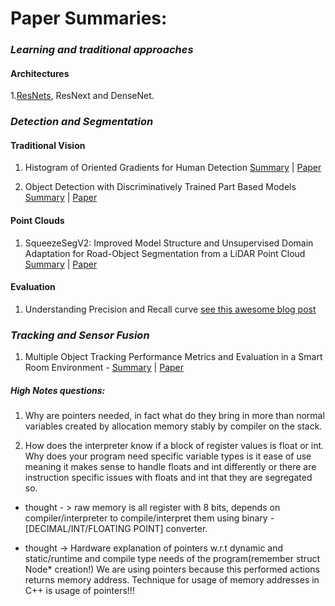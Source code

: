 # Paper Summaries:


### _Learning and traditional approaches_
#### __Architectures__

1.[ResNets](PaperSummaries/deeplearning/resnet.md), ResNext and DenseNet.

### _Detection and Segmentation_

#### Traditional Vision
1. Histogram of Oriented Gradients for Human Detection [Summary](PaperSummaries/traditional/HOG_human_detect.md) | [Paper](https://lear.inrialpes.fr/people/triggs/pubs/Dalal-cvpr05.pdf)

2. Object Detection with Discriminatively Trained Part Based Models [Summary]() | [Paper](http://cs.brown.edu/people/pfelzens/papers/lsvm-pami.pdf)

#### Point Clouds

1. SqueezeSegV2: Improved Model Structure and Unsupervised Domain Adaptation  for  Road-Object  Segmentation  from  a  LiDAR  Point Cloud [Summary](PaperSummaries/deeplearning/squeezesegv2.md) | [Paper](https://arxiv.org/pdf/1809.08495.pdf)


#### Evaluation

1. Understanding Precision and Recall curve [see this awesome blog post](https://github.com/rafaelpadilla/Object-Detection-Metrics#precision-x-recall-curve)

### _Tracking and Sensor Fusion_

1. Multiple Object Tracking Performance Metrics and Evaluation in a Smart Room Environment - [Summary](https://github.com/kartikmadhira1/paperSummaries/blob/master/PaperSummaries/mota.md) | [Paper](https://cvhci.anthropomatik.kit.edu/~stiefel/papers/ECCV2006WorkshopCameraReady.pdf)





##### High Notes questions:

1. Why are pointers needed, in fact what do they bring in more than normal variables created by allocation memory stably by compiler on the stack.

2. How does the interpreter know if a block of register values is float or int. Why does your program need specific variable types is it ease of use meaning it makes sense to handle floats and int differently or there are instruction specific issues with floats and int that they are segregated so.

- thought - > raw memory is all register with 8 bits, depends on compiler/interpreter to compile/interpret them using binary - [DECIMAL/INT/FLOATING POINT] converter.

- thought -> Hardware explanation of pointers w.r.t dynamic and static/runtime and compile type needs of the program(remember struct Node* creation!)  We are using pointers because this performed actions returns memory address. Technique for usage of memory addresses in C++ is usage of pointers!!!
